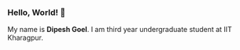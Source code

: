 ### Hello, World! 👋

My name is **Dipesh Goel**. I am third year undergraduate student at IIT Kharagpur.
<!--
## About Me

- 🔭 I’m currently working on many projects.
- 🌱 I’m currently learning 
- 👯 I’m looking to collaborate on ...
- 🤔 I’m looking for help with ...
- 💬 Ask me about ...
- 📫 How to reach me: ...
- 😄 Pronouns: ...
- ⚡ Fun fact: ...

## My Projects

Here are some highlights of my projects:

- [Project 1](link-to-project1): Short description of the project.
- [Project 2](link-to-project2): Short description of the project.
- ...

## Programming Languages and Tools

- [Language 1](link-to-language1): Description or proficiency level.
- [Language 2](link-to-language2): Description or proficiency level.
- [Tool 1](link-to-tool1): Description or how you use it.
- [Tool 2](link-to-tool2): Description or how you use it.
- ...

## Connect with Me

You can find me on different platforms:

- [GitHub](https://github.com/YourUsername)
- [Twitter](https://twitter.com/YourTwitterHandle)
- [LinkedIn](https://www.linkedin.com/in/YourLinkedInProfile)
- [Personal Website/Blog](https://www.yourwebsite.com)

Feel free to reach out! Let's connect and collaborate.


**DIPESHGOEL27/DIPESHGOEL27** is a ✨ _special_ ✨ repository because its `README.md` (this file) appears on your GitHub profile.

Here are some ideas to get you started:

- 🔭 I’m currently working on ...
- 🌱 I’m currently learning ...
- 👯 I’m looking to collaborate on ...
- 🤔 I’m looking for help with ...
- 💬 Ask me about ...
- 📫 How to reach me: ...
- 😄 Pronouns: ...
- ⚡ Fun fact: ...
-->
